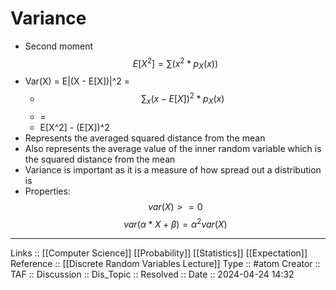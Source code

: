 # Variance

- Second moment
$$E[X^2] = \sum(x^2 * p_{X}(x))$$
- Var(X) = E|(X - E[X])|^2 =
	- $$\sum_{x}(x - E[X])^2*p_{X}(x)$$
	- = 
	- E[X^2] - (E[X])^2
- Represents the averaged squared distance from the mean
- Also represents the average value of the inner random variable which is the squared distance from the mean 
- Variance is important as it is a measure of how spread out a distribution is
- Properties:
$$ var(X) >= 0 $$
$$ var(\alpha*X + \beta) = \alpha^2var(X)$$
---
Links :: [[Computer Science]] [[Probability]] [[Statistics]]  [[Expectation]]
Reference :: [[Discrete Random Variables Lecture]] 
Type :: #atom
Creator ::
TAF ::
Discussion ::
Dis_Topic :: 
Resolved ::
Date :: 2024-04-24 14:32
